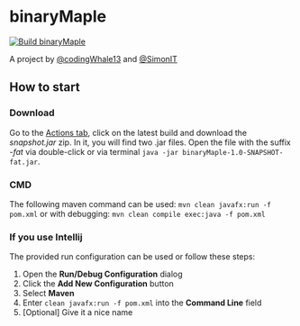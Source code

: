 # binaryMaple

[![Build binaryMaple](https://github.com/SimonIT/binaryMaple/actions/workflows/build.yml/badge.svg)](https://github.com/SimonIT/binaryMaple/actions/workflows/build.yml)

A project by [@codingWhale13](https://github.com/codingWhale13) and [@SimonIT](https://github.com/SimonIT)

## How to start

### Download

Go to the [Actions tab](https://github.com/SimonIT/binaryMaple/actions?query=workflow%3A%22Build+binaryMaple%22), click on the latest build and download the _snapshot.jar_ zip. In it, you will find two .jar files. Open the file with the suffix _-fat_ via double-click or via terminal `java -jar binaryMaple-1.0-SNAPSHOT-fat.jar`.

### CMD

The following maven command can be used: `mvn clean javafx:run -f pom.xml` or with debugging: `mvn clean compile exec:java -f pom.xml`

### If you use Intellij
The provided run configuration can be used or follow these steps:
1. Open the **Run/Debug Configuration** dialog 
2. Click the **Add New Configuration** button
3. Select **Maven**
4. Enter `clean javafx:run -f pom.xml` into the **Command Line** field
5. [Optional] Give it a nice name
